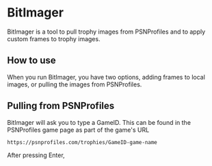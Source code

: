 # BitImager

BitImager is a tool to pull trophy images from PSNProfiles and to apply custom frames to trophy images.

## How to use

When you run BitImager, you have two options, adding frames to local images, or pulling the images from PSNProfiles.

## Pulling from PSNProfiles

BitImager will ask you to type a GameID. This can be found in the PSNProfiles game page as part of the game's URL

`https://psnprofiles.com/trophies/GameID-game-name`

After pressing Enter,
